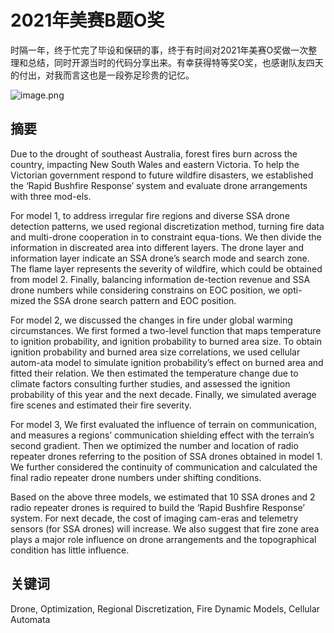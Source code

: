 # 2021年美赛B题O奖

时隔一年，终于忙完了毕设和保研的事，终于有时间对2021年美赛O奖做一次整理和总结，同时开源当时的代码分享出来。有幸获得特等奖O奖，也感谢队友四天的付出，对我而言这也是一段弥足珍贵的记忆。

![image.png](https://s2.loli.net/2022/06/04/be8hnPYyo495wgJ.png)

## 摘要

Due to the drought of southeast Australia, forest fires burn across the country, impacting New South Wales and eastern Victoria. To help the Victorian government respond to future wildfire disasters, we established the ‘Rapid Bushfire Response’ system and evaluate drone arrangements with three mod-els.

For model 1, to address irregular fire regions and diverse SSA drone detection patterns, we used regional discretization method, turning fire data and multi-drone cooperation in to constraint equa-tions. We then divide the information in discreated area into different layers. The drone layer and information layer indicate an SSA drone’s search mode and search zone. The flame layer represents the severity of wildfire, which could be obtained from model 2. Finally, balancing information de-tection revenue and SSA drone numbers while considering constrains on EOC position, we opti-mized the SSA drone search pattern and EOC position.

For model 2, we discussed the changes in fire under global warming circumstances. We first formed a two-level function that maps temperature to ignition probability, and ignition probability to burned area size. To obtain ignition probability and burned area size correlations, we used cellular autom-ata model to simulate ignition probability’s effect on burned area and fitted their relation. We then estimated the temperature change due to climate factors consulting further studies, and assessed the ignition probability of this year and the next decade. Finally, we simulated average fire scenes and estimated their fire severity.

For model 3, We first evaluated the influence of terrain on communication, and measures a regions’ communication shielding effect with the terrain’s second gradient. Then we optimized the number and location of radio repeater drones referring to the position of SSA drones obtained in model 1. We further considered the continuity of communication and calculated the final radio repeater drone numbers under shifting conditions.

Based on the above three models, we estimated that 10 SSA drones and 2 radio repeater drones is required to build the ‘Rapid Bushfire Response’ system. For next decade, the cost of imaging cam-eras and telemetry sensors (for SSA drones) will increase. We also suggest that fire zone area plays a major role influence on drone arrangements and the topographical condition has little influence.

## 关键词
Drone, Optimization, Regional Discretization, Fire Dynamic Models, Cellular Automata 




